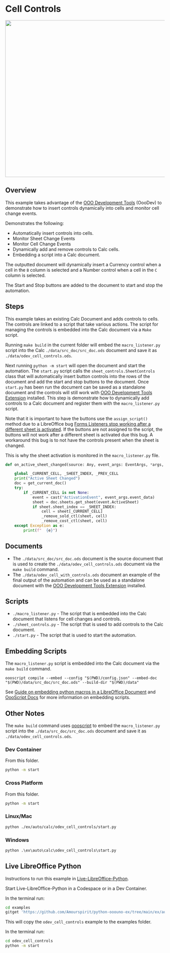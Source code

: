 # Cell Controls

<p align="center">
<img src="https://github.com/Amourspirit/python-ooouno-ex/assets/4193389/ca31167a-319b-4320-ba93-25147e062633" width="650" height="494">
</p>

## Overview

This example takes advantage of the [OOO Development Tools] (OooDev) to demonstrate how to insert controls dynamically into cells and monitor cell change events.

Demonstrates the following:

- Automatically insert controls into cells.
- Monitor Sheet Change Events
- Monitor Cell Change Events
- Dynamically add and remove controls to Calc cells.
- Embedding a script into a Calc document.

The outputted document will dynamically insert a Currency control when a cell in the `B` column is selected and a Number control when a cell in the `C` column is selected.

The Start and Stop buttons are added to the document to start and stop the automation.


## Steps

This example takes an existing Calc Document and adds controls to cells. The controls are linked to a script that take various actions.
The script for managing the controls is embedded into the Calc document via a `Make` script.

Running `make build` in the current folder will embed the `macro_listener.py` script into the Calc `./data/src_doc/src_doc.ods` document and save it as `./data/odev_cell_controls.ods`.

Next running `python -m start` will open the document and start the automation.
The `start.py` script calls the `sheet_controls.SheetControls` class that will automatically insert button controls into the rows of the document and add the start and stop buttons to the document.
Once `start.py` has been run the document can be saved as a standalone document and the controls will still work with [OOO Development Tools Extension] installed.
This step is demonstrate how to dynamically add controls to a Calc document and register them with the `macro_listener.py` script.

Note that it is important to have the buttons use the `assign_script()` method due to a LibreOffice bug [Forms Listeners stop working after a different sheet is activated](https://bugs.documentfoundation.org/show_bug.cgi?id=159134).
If the buttons are not assigned to the script, the buttons will not work after a different sheet is activated due this bug.
A workaround this bug is to not have the controls present when the sheet is changed.

This is why the sheet activation is monitored in the `macro_listener.py` file.

```python
def on_active_sheet_changed(source: Any, event_args: EventArgs, *args, **kwargs) -> None:

    global _CURRENT_CELL, _SHEET_INDEX, _PREV_CELL
    print("Active Sheet Changed")
    doc = get_current_doc()
    try:
        if _CURRENT_CELL is not None:
            event = cast("ActivationEvent", event_args.event_data)
            sheet = doc.sheets.get_sheet(event.ActiveSheet)
            if sheet.sheet_index == _SHEET_INDEX:
                cell = sheet[_CURRENT_CELL]
                _remove_sold_ctl(sheet, cell)
                _remove_cost_ctl(sheet, cell)
    except Exception as e:
        print(f"  {e}")
```

## Documents

- The `./data/src_doc/src_doc.ods` document is the source document that is used to create the `./data/odev_cell_controls.ods` document via the `make build` command.
- The `./data/odev_cell_with_controls.ods` document an example of the final output of the automation and can be used as a standalone document with the [OOO Development Tools Extension] installed.


## Scripts

- `./macro_listener.py` - The script that is embedded into the Calc document that listens for cell changes and controls.
- `./sheet_controls.py` - The script that is used to add controls to the Calc document.
- `./start.py` - The script that is used to start the automation.

## Embedding Scripts

The `macro_listener.py` script is embedded into the Calc document via the `make build` command.

```make
oooscript compile --embed --config "$(PWD)/config.json" --embed-doc "$(PWD)/data/src_doc/src_doc.ods" --build-dir "$(PWD)/data"
```

See [Guide on embedding python macros in a LibreOffice Document](https://python-ooo-dev-tools.readthedocs.io/en/latest/guide/embed_python.html) and [OooScript Docs](https://oooscript.readthedocs.io/en/latest/) for more information on embedding scripts.

## Other Notes

The `make build` command uses [oooscript] to embed the `macro_listener.py` script into the `./data/src_doc/src_doc.ods` document and save it as `./data/odev_cell_controls.ods`.


### Dev Container

From this folder.

```sh
python -m start
```

### Cross Platform

From this folder.

```sh
python -m start
```

### Linux/Mac

```sh
python ./ex/auto/calc/odev_cell_controls/start.py
```

### Windows

```ps
python .\ex\auto\calc\odev_cell_controls\start.py
```

## Live LibreOffice Python

Instructions to run this example in [Live-LibreOffice-Python](https://github.com/Amourspirit/live-libreoffice-python).

Start Live-LibreOffice-Python in a Codespace or in a Dev Container.

In the terminal run:

```bash
cd examples
gitget 'https://github.com/Amourspirit/python-ooouno-ex/tree/main/ex/auto/calc/odev_cell_controls'
```

This will copy the `odev_cell_controls` example to the examples folder.

In the terminal run:

```bash
cd odev_cell_controls
python -m start
```


[OOO Development Tools]: https://python-ooo-dev-tools.readthedocs.io/en/latest/
[OOO Development Tools Extension]: https://extensions.libreoffice.org/en/extensions/show/41700
[oooscript]: https://pypi.org/project/oooscript/
